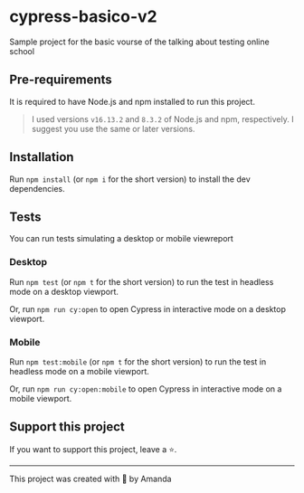 # cypress-basico-v2

Sample project for the basic vourse of the talking about testing online school

## Pre-requirements

It is required to have Node.js and npm installed to run this project.

> I used versions `v16.13.2` and `8.3.2` of Node.js and npm, respectively. I suggest you use the same or later versions.

## Installation

Run `npm install` (or `npm i` for the short version) to install the dev dependencies.

## Tests

You can run tests simulating a desktop or mobile viewreport

### Desktop

Run `npm test` (or `npm t` for the short version) to run the test in headless mode on a desktop viewport.

Or, run `npm run cy:open` to open Cypress in interactive mode on a desktop viewport.

### Mobile

Run `npm test:mobile` (or `npm t` for the short version) to run the test in headless mode on a mobile viewport.

Or, run `npm run cy:open:mobile` to open Cypress in interactive mode on a mobile viewport.


## Support this project

If you want to support this project, leave a ⭐.

___

This project was created with 💚 by Amanda